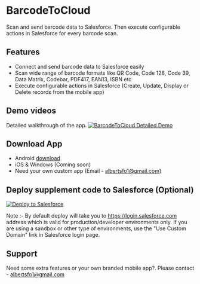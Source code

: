 # BarcodeToCloud

Scan and send barcode data to Salesforce. Then execute configurable actions in Salesforce for every barcode scan.

## Features
 - Connect and send barcode data to Salesforce easily
 - Scan wide range of barcode formats like QR Code, Code 128, Code 39, Data Matrix, Codebar, PDF417, EAN13, ISBN etc
 - Execute configurable actions in Salesforce (Create, Update, Display or Delete records from the mobile app)

## Demo videos

Detailed walkthrough of the app.
[![BarcodeToCloud Detailed Demo](https://i.imgur.com/fAEMnUd.png)](https://youtu.be/b3ArzkmR6kc "BarcodeToCloud Detailed Demo")

## Download App
- Android [download](https://play.google.com/store/apps/details?id=com.albertdev.barcodetocloud)
- iOS & Windows (Coming soon)
- Need your own custom app (Email - [albertsfo1@gmail.com](mailto:albertsfo1@gmail.com))

## Deploy supplement code to Salesforce (Optional)

<a href="https://githubsfdeploy.herokuapp.com/app/githubdeploy/salesforcecodes/BarcodeToCloud">
  <img src="https://raw.githubusercontent.com/afawcett/githubsfdeploy/master/deploy.png" alt="Deploy to Salesforce" />
</a>

Note :- By default deploy will take you to https://login.salesforce.com address which is valid for production/developer environments only. If you are using a sandbox or other type of environments, use the "Use Custom Domain" link in Salesforce login page.

## Support

Need some extra features or your own branded mobile app?. Please contact - [albertsfo1@gmail.com](mailto:albertsfo1@gmail.com)